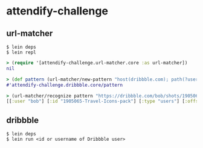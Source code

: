# attendify-challenge

## url-matcher

```ShellSession
$ lein deps
$ lein repl
```

```clojure
> (require '[attendify-challenge.url-matcher.core :as url-matcher])
nil

> (def pattern (url-matcher/new-pattern "host(dribbble.com); path(?user/shots/?id); queryparam(offset=?offset); queryparam(list=?type);"))
#'attendify-challenge.dribbble.core/pattern

> (url-matcher/recognize pattern "https://dribbble.com/bob/shots/1905065-Travel-Icons-pack?list=users&offset=1")
[[:user "bob"] [:id "1905065-Travel-Icons-pack"] [:type "users"] [:offset "1"]]
```

## dribbble

```ShellSession
$ lein deps
$ lein run <id or username of Dribbble user>
```
